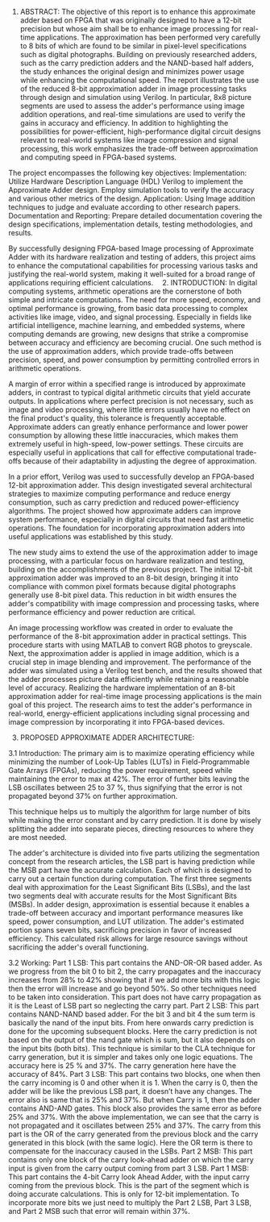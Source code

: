 1. ABSTRACT:
The objective of this report is to enhance this approximate adder based on FPGA that was originally designed to have a 12-bit precision but whose aim shall be to enhance image processing for real-time applications. The approximation has been performed very carefully to 8 bits of which are found to be similar in pixel-level specifications such as digital photographs. Building on previously researched adders, such as the carry prediction adders and the NAND-based half adders, the study enhances the original design and minimizes power usage while enhancing the computational speed.
The report illustrates the use of the reduced 8-bit approximation adder in image processing tasks through design and simulation using Verilog. In particular, 8x8 picture segments are used to assess the adder's performance using image addition operations, and real-time simulations are used to verify the gains in accuracy and efficiency. In addition to highlighting the possibilities for power-efficient, high-performance digital circuit designs relevant to real-world systems like image compression and signal processing, this work emphasizes the trade-off between approximation and computing speed in FPGA-based systems.

The project encompasses the following key objectives:
Implementation:
Utilize Hardware Description Language (HDL) Verilog to implement the Approximate Adder design. Employ simulation tools to verify the accuracy and various other metrics of the design.
Application:
	Using Image addition techniques to judge and evaluate according to other research papers.
Documentation and Reporting:
Prepare detailed documentation covering the design specifications, implementation details, testing methodologies, and results. 

By successfully designing FPGA-based Image processing of Approximate Adder with its hardware realization and testing of adders, this project aims to enhance the computational capabilities for processing various tasks and justifying the real-world system, making it well-suited for a broad range of applications requiring efficient calculations. 
2. INTRODUCTION:
In digital computing systems, arithmetic operations are the cornerstone of both simple and intricate computations. The need for more speed, economy, and optimal performance is growing, from basic data processing to complex activities like image, video, and signal processing. Especially in fields like artificial intelligence, machine learning, and embedded systems, where computing demands are growing, new designs that strike a compromise between accuracy and efficiency are becoming crucial. One such method is the use of approximation adders, which provide trade-offs between precision, speed, and power consumption by permitting controlled errors in arithmetic operations.

A margin of error within a specified range is introduced by approximate adders, in contrast to typical digital arithmetic circuits that yield accurate outputs. In applications where perfect precision is not necessary, such as image and video processing, where little errors usually have no effect on the final product's quality, this tolerance is frequently acceptable. Approximate adders can greatly enhance performance and lower power consumption by allowing these little inaccuracies, which makes them extremely useful in high-speed, low-power settings. These circuits are especially useful in applications that call for effective computational trade-offs because of their adaptability in adjusting the degree of approximation.

In a prior effort, Verilog was used to successfully develop an FPGA-based 12-bit approximation adder. This design investigated several architectural strategies to maximize computing performance and reduce energy consumption, such as carry prediction and reduced power-efficiency algorithms. The project showed how approximate adders can improve system performance, especially in digital circuits that need fast arithmetic operations. The foundation for incorporating approximation adders into useful applications was established by this study. 

The new study aims to extend the use of the approximation adder to image processing, with a particular focus on hardware realization and testing, building on the accomplishments of the previous project. The initial 12-bit approximation adder was improved to an 8-bit design, bringing it into compliance with common pixel formats because digital photographs generally use 8-bit pixel data. This reduction in bit width ensures the adder's compatibility with image compression and processing tasks, where performance efficiency and power reduction are critical.

An image processing workflow was created in order to evaluate the performance of the 8-bit approximation adder in practical settings. This procedure starts with using MATLAB to convert RGB photos to greyscale. Next, the approximation adder is applied in image addition, which is a crucial step in image blending and improvement. The performance of the adder was simulated using a Verilog test bench, and the results showed that the adder processes picture data efficiently while retaining a reasonable level of accuracy. 
Realizing the hardware implementation of an 8-bit approximation adder for real-time image processing applications is the main goal of this project. The research aims to test the adder's performance in real-world, energy-efficient applications including signal processing and image compression by incorporating it into FPGA-based devices.

3. PROPOSED APPROXIMATE ADDER ARCHITECTURE:

3.1 Introduction:
The primary aim is to maximize operating efficiency while minimizing the number of Look-Up Tables (LUTs) in Field-Programmable Gate Arrays (FPGAs), reducing the power requirement, speed while maintaining the error to max at 42%. The error of further bits leaving the LSB oscillates between 25 to 37 %, thus signifying that the error is not propagated beyond 37% on further approximation.

This technique helps us to multiply the algorithm for large number of bits while making the error constant and by carry prediction. It is done by wisely splitting the adder into separate pieces, directing resources to where they are most needed.

The adder's architecture is divided into five parts utilizing the segmentation concept from the research articles, the LSB part is having prediction while the MSB part have the accurate calculation. Each of which is designed to carry out a certain function during computation. The first three segments deal with approximation for the Least Significant Bits (LSBs), and the last two segments deal with accurate results for the Most Significant Bits (MSBs).
In adder design, approximation is essential because it enables a trade-off between accuracy and important performance measures like speed, power consumption, and LUT utilization. The adder's estimated portion spans seven bits, sacrificing precision in favor of increased efficiency. This calculated risk allows for large resource savings without sacrificing the adder's overall functioning.

3.2 Working:
Part 1 LSB:
This part contains the AND-OR-OR based adder. As we progress from the bit 0 to bit 2, the carry propagates and the inaccuracy increases from 28% to 42% showing that if we add more bits with this logic then the error will increase and go beyond 50%.
So other techniques need to be taken into consideration. This part does not have carry propagation as it is the Least of LSB part so neglecting the carry part.
Part 2 LSB:
This part contains NAND-NAND based adder. For the bit 3 and bit 4 the sum term is basically the nand of the input bits. From here onwards carry prediction is done for the upcoming subsequent blocks. Here the carry prediction is not based on the output of the nand gate which is sum, but it also depends on the input bits (both bits). This technique is similar to the CLA technique for carry generation, but it is simpler and takes only one logic equations. The accuracy here is 25 % and 37%. The carry generation here have the accuracy of 84%.
Part 3 LSB: 
This part contains two blocks, one when then the carry incoming is 0 and other when it is 1. When the carry is 0, then the adder will be like the previous LSB part, it doesn’t have any changes. The error also is same that is 25% and 37%. But when Carry is 1, then the adder contains AND-AND gates. This block also provides the same error as before 25% and 37%.
With the above implementation, we can see that the carry is not propagated and it oscillates between 25% and 37%. The carry from this part is the OR of the carry generated from the previous block and the carry generated in this block (with the same logic). Here the OR term is there to compensate for the inaccuracy caused in the LSBs.
Part 2 MSB:
This part contains only one block of the carry look-ahead adder on which the carry input is given from the carry output coming from part 3 LSB. 
Part 1 MSB: 
This part contains the 4-bit Carry look Ahead Adder, with the input carry coming from the previous block. This is the part of the segment which is doing accurate calculations.
This is only for 12-bit implementation. To incorporate more bits we just need to multiply the Part 2 LSB, Part 3 LSB, and Part 2 MSB such that error will remain within 37%.



